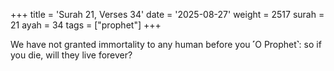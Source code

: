 +++
title = 'Surah 21, Verses 34'
date = '2025-08-27'
weight = 2517
surah = 21
ayah = 34
tags = ["prophet"]
+++

We have not granted immortality to any human before you ˹O Prophet˺: so if you die, will they live forever?